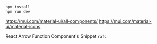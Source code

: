 ```bash
npm install
npm run dev
```

https://mui.com/material-ui/all-components/
https://mui.com/material-ui/material-icons

React Arrow Function Component's Snippet `rafc`
